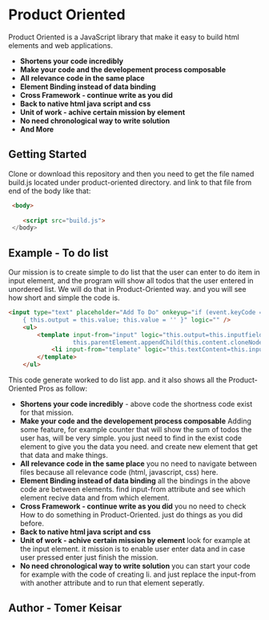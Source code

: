 # Product Oriented

Product Oriented is a JavaScript library that make it easy to build html elements and web applications.

* **Shortens your code incredibly**
* **Make your code and the developement process composable**
* **All relevance code in the same place** 
* **Element Binding instead of data binding**
* **Cross Framework - continue write as you did**
* **Back to native html java script and css** 
* **Unit of work - achive certain mission by element** 
* **No need chronological way to write solution**
* **And More**


## Getting Started
Clone or download this repository and then you need to get the file named
build.js located under product-oriented directory. and link to that file from end of the body like that:
```html
 <body>
 
    <script src="build.js">
 </body>
```
## Example - To do list 
Our mission is to create simple to do list that the user can enter to do item in input element, and the program will show all todos that the user entered in unordered list.
We will do that in Product-Oriented way. and you will see how short and simple the code is.
```html
<input type="text" placeholder="Add To Do" onkeyup="if (event.keyCode === 13 && this.value)
    { this.output = this.value; this.value = '' }" logic="" />
    <ul>
        <template input-from="input" logic="this.output=this.inputfield;
                  this.parentElement.appendChild(this.content.cloneNode(true));">
            <li input-from="template" logic="this.textContent=this.inputfield"></li>
        </template>
    </ul>
```
This code generate worked to do list app. and it also shows all the Product-Oriented Pros as follow:
* **Shortens your code incredibly** - above code the shortness code exist for that mission.
* **Make your code and the developement process composable** Adding some feature, for example counter that will show the sum of todos the user  has, will be very simple. you just need to find in the exist code element to give you the data you need. and create new element that get that data and make things. 
* **All relevance code in the same place** you no need to navigate between files because all relevance code (html, javascript, css) here.  
* **Element Binding instead of data binding** all the bindings in the above code are between elements. find input-from attribute and see which element recive data and from which element.
* **Cross Framework -  continue write as you did** you no need to check How to do something in Product-Oriented. just do things as you did before.
* **Back to native html java script and css**  
* **Unit of work - achive certain mission by element** look for example at the input element. it mission is to enable user enter data and in case user pressed enter just finish the mission. 
* **No need chronological way to write solution** you can start your code for example with the code of creating li. and just replace the input-from with another attribute and to run that element seperatly.




 

## Author - Tomer Keisar 



